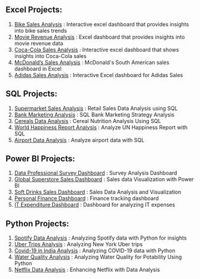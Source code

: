 ## Excel Projects:
1. [Bike Sales Analysis](https://github.com/aravindbc/Data-Analysis-Projects/tree/f99620b6054fddef689546d8cbd44a0f07b67a4c/Bike%20Sales%20Analysis) : Interactive excel dashboard that provides insights into bike sales trends
2. [Movie Revenue Analysis](https://github.com/aravindbc/Data-Analysis-Projects/tree/25e4af2fdece6e5fc665990fb6e3b79d3d6cc6b9/Movie%20Revenue%20Analysis) : Excel dashboard that provides insights into movie revenue data
3. [Coca-Cola Sales Analysis](https://github.com/aravindbc/Data-Analysis-Projects/tree/f4aa702094c5307c9b15a9fdab3995c2bc64b514/Coca-Cola%20Sales%20Analysis) : Interactive excel dashboard that shows insights into Coca-Cola sales
4. [McDonald’s Sales Analysis](https://github.com/aravindbc/Data-Analysis-Projects/tree/8fd8a1c97c4b4e5fcb7a4e1e026e46daed184beb/McDonald%E2%80%99s%20Sales%20Analysis) : McDonald's South American sales dashboard in Excel
5. [Adidas Sales Analysis](https://github.com/aravindbc/Data-Analysis-Projects/tree/97e410a27b09055792bfc16ef349aa0c585a34b7/Adidas%20Sales%20Analysis) : Interactive Excel dashboard for Adidas Sales
## SQL Projects:
1. [Supermarket Sales Analysis](https://github.com/aravindbc/Data-Analysis-Projects/tree/daadb58339d584d2cbc1ea8a53f7f5f89c9eaba6/Supermarket%20Sales%20Analysis) : Retail Sales Data Analysis using SQL
2. [Bank Marketing Analysis](https://github.com/aravindbc/Data-Analysis-Projects/tree/ee6fd3d9141e88d8fdeefb6feafa967750abaaeb/Bank%20Marketing%20Analysis) : SQL Bank Marketing Strategy Analysis
3. [Cereals Data Analysis](https://github.com/aravindbc/Data-Analysis-Projects/tree/4d442a6852c4fee85976de5f16e7be1733eac410/Cereals%20Data%20Analysis) : Cereal Nutrition Analysis Using SQL
4. [World Happiness Report Analysis](https://github.com/aravindbc/Data-Analysis-Projects/tree/723e2e4a49b1a7a05c2593ad4525a04f05eb29db/World%20Happiness%20Report%20Analysis) : Analyze UN Happiness Report with SQL
5. [Airport Data Analysis](https://github.com/aravindbc/Data-Analysis-Projects/tree/01ca5528581e187f774e0686978deb8959d6ab1d/Airport%20Data%20Analysis) : Analyze airport data with SQL
## Power BI Projects:
1. [Data Professional Survey Dashboard](https://github.com/aravindbc/Data-Analysis-Projects/tree/6a11d65cdd764fdbdcceb1f3192bc695a94d86a8/Data%20Professional%20Survey%20Dashboard) : Survey Analysis Dashboard
2. [Global Superstore Sales Dashboard](https://github.com/aravindbc/Data-Analysis-Projects/tree/613ec5acd6e28ddf84571bf360ad0cada145757b/Global%20Superstore%20Sales%20Dashboard) : Sales data Visualization with Power BI
3. [Soft Drinks Sales Dashboard](https://github.com/aravindbc/Data-Analysis-Projects/tree/e7ee9ef9ec189c02c4b70cb07d2fa18d699c76ef/Soft%20Drinks%20Sales%20Dashboard) : Sales Data Analysis and Visualization
4. [Personal Finance Dashboard](https://github.com/aravindbc/Data-Analysis-Projects/tree/ee197ee64ef64bb26226ca98e69adf097bc953d2/Personal%20Finance%20Dashboard) : Finance tracking dashboard
5. [IT Expenditure Dashboard](https://github.com/aravindbc/Data-Analysis-Projects/tree/fd468686b14312b153d8ca7cc12239817e0e4339/IT%20Expenditure%20Dashboard) : Dashboard for analyzing IT expenses
## Python Projects:
1. [Spotify Data Analysis](https://github.com/aravindbc/Data-Analysis-Projects/tree/29330f5ca70b0758c8fbbed85e4bb309ba235ee1/Spotify%20Data%20Analysis) : Analyzing Spotify data with Python for insights
2. [Uber Trips Analysis](https://github.com/aravindbc/Data-Analysis-Projects/tree/5e9fa7616549e6870c6c9a098555791dff92ec37/Uber%20Trips%20Analysis) : Analyzing New York Uber trips
3. [Covid-19 in India Analysis](https://github.com/aravindbc/Data-Analysis-Projects/tree/82ddcec763b8c7d63b0c6d24ab25372ab17e4a3b/Covid-19%20in%20India%20Analysis) : Analyzing COVID-19 data with Python
4. [Water Quality Analysis](https://github.com/aravindbc/Data-Analysis-Projects/tree/a2c7bfd50bff00c1ed6dd92311d6d9ea4036297a/Water%20Quality%20Analysis) : Analyzing Water Quality for Potability Using Python
5. [Netflix Data Analysis](https://github.com/aravindbc/Data-Analysis-Projects/tree/b971c0f3facbfd99e63e47040e9b579b9bedd35a/Netflix%20Data%20Analysis) : Enhancing Netflix with Data Analysis
